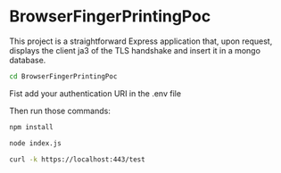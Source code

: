 # BrowserFingerPrintingPoc

This project is a straightforward Express application that, upon request, displays the client ja3 of the TLS handshake and insert it in a mongo database.

```bash
cd BrowserFingerPrintingPoc
```
Fist add your authentication URI in the .env file


Then run those commands:
```bash
npm install
```

```bash
node index.js
```

```bash
curl -k https://localhost:443/test
```